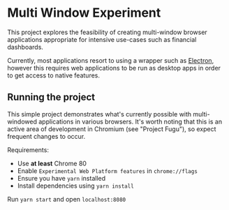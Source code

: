 # Multi Window Experiment

This project explores the feasibility of creating multi-window browser applications appropriate for intensive use-cases such as financial dashboards.

Currently, most applications resort to using a wrapper such as [Electron](https://www.electronjs.org/), however this requires web applications to be run as desktop apps in order to get access to native features.

## Running the project

This simple project demonstrates what's currently possible with multi-windowed applications in various browsers. It's worth noting that this is an active area of development in Chromium (see "Project Fugu"), so expect frequent changes to occur.

Requirements:

- Use **at least** Chrome 80
- Enable `Experimental Web Platform features` in `chrome://flags`
- Ensure you have `yarn` installed
- Install dependencies using `yarn install`

Run `yarn start` and open `localhost:8080`
